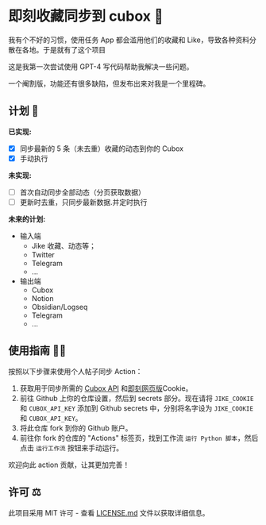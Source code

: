 # 即刻收藏同步到 cubox 🔄

 我有个不好的习惯，使用任务 App 都会滥用他们的收藏和 Like，导致各种资料分散在各地。于是就有了这个项目

 这是我第一次尝试使用 GPT-4 写代码帮助我解决一些问题。

 一个阉割版，功能还有很多缺陷，但发布出来对我是一个里程碑。

## 计划 🚀

**已实现:**

- [x] 同步最新的 5 条（未去重）收藏的动态到你的 Cubox
- [x] 手动执行

**未实现:**

- [ ] 首次自动同步全部动态（分页获取数据）
- [ ] 更新时去重，只同步最新数据.并定时执行

**未来的计划:**

- 输入端
  - Jike 收藏、动态等；
  - Twitter
  - Telegram
  - ...
- 输出端
  - Cubox
  - Notion
  - Obsidian/Logseq
  - Telegram
  - ...

## 使用指南 👨‍💻

按照以下步骤来使用个人帖子同步 Action：

1. 获取用于同步所需的 [Cubox API](https://cubox.pro/) 和[即刻网页版](https://web.okjike.com/)Cookie。
2. 前往 Github 上你的仓库设置，然后到 secrets 部分。现在请将 `JIKE_COOKIE` 和 `CUBOX_API_KEY` 添加到 Github secrets 中，分别将名字设为 `JIKE_COOKIE` 和 `CUBOX_API_KEY`。
3. 将此仓库 fork 到你的 Github 账户。
4. 前往你 fork 的仓库的 "Actions" 标签页，找到工作流 `运行 Python 脚本`，然后点击 `运行工作流` 按钮来手动运行。

欢迎向此 action 贡献，让其更加完善！

## 许可 ⚖️

此项目采用 MIT 许可 - 查看 [LICENSE.md](LICENSE.md) 文件以获取详细信息。
